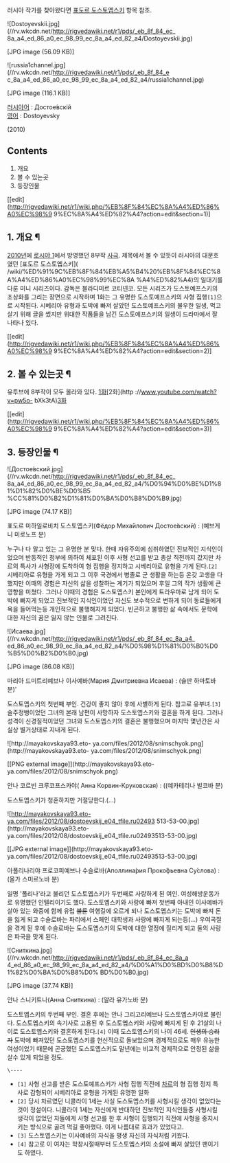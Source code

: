 러시아 작가를 찾아왔다면 [표도르 도스토옙스키](%ED%91%9C%EB%8F%84%EB%A5%B4%20%EB%8F%84%EC%8A%A4%ED%86%A0%EC%98%99%EC%8A%A4%ED%82%A4.md) 항목 참조.

  

![Dostoyevskii.jpg](//rv.wkcdn.net/http://rigvedawiki.net/r1/pds/_eb_8f_84_ec_
8a_a4_ed_86_a0_ec_98_99_ec_8a_a4_ed_82_a4/Dostoyevskii.jpg)

[JPG image (56.09 KB)]

![russia1channel.jpg](//rv.wkcdn.net/http://rigvedawiki.net/r1/pds/_eb_8f_84_e
c_8a_a4_ed_86_a0_ec_98_99_ec_8a_a4_ed_82_a4/russia1channel.jpg)

[JPG image (116.1 KB)]

[러시아어](%EB%9F%AC%EC%8B%9C%EC%95%84%EC%96%B4.md) : Достое́вскій  
[영어](%EC%98%81%EC%96%B4.md) : Dostoyevsky

(2010)

## Contents

    

1. 개요 
2. 볼 수 있는곳 
3. 등장인물 

[[edit](http://rigvedawiki.net/r1/wiki.php/%EB%8F%84%EC%8A%A4%ED%86%A0%EC%98%9
9%EC%8A%A4%ED%82%A4?action=edit&section=1)]

## 1. 개요 ¶

[2010년](2010%EB%85%84.md)에 [로시야 1](%EB%A1%9C%EC%8B%9C%EC%95%BC%201.md)에서
방영했던 8부작 [사극](%EC%82%AC%EA%B7%B9.md). 제목에서 볼 수 있듯이 러시아의 대문호였던 [표도르 도스토옙스키](
/wiki/%ED%91%9C%EB%8F%84%EB%A5%B4%20%EB%8F%84%EC%8A%A4%ED%86%A0%EC%98%99%EC%8A
%A4%ED%82%A4)의 일대기를 다룬 미니 시리즈이다. 감독은 블라디미르 코티넨코. 모든 시리즈가 도스토예프스키의 초상화를 그리는
장면으로 시작하며 1화는 그 유명한 도스토예프스키의 사형 집행`[1]`으로 시작된다. 시베리아 유형과 도박에 빠져 살았던 도스토예프스키의
불우한 일생, 먹고 살기 위해 글을 썼지만 위대한 작품들을 남긴 도스토예프스키의 일생이 드라마에서 잘 나타나 있다.

  

[[edit](http://rigvedawiki.net/r1/wiki.php/%EB%8F%84%EC%8A%A4%ED%86%A0%EC%98%9
9%EC%8A%A4%ED%82%A4?action=edit&section=2)]

## 2. 볼 수 있는곳 ¶

유투브에 8부작이 모두 올라와 있다. [1화](http://www.youtube.com/watch?v=LmtlX1IxqyQ)[2화](http
://www.youtube.com/watch?v=pw5o-
bXk3tA)[3화](http://www.youtube.com/watch?v=1dGkarnPGxM)

  

[[edit](http://rigvedawiki.net/r1/wiki.php/%EB%8F%84%EC%8A%A4%ED%86%A0%EC%98%9
9%EC%8A%A4%ED%82%A4?action=edit&section=3)]

## 3. 등장인물 ¶

![Достое́вский.jpg](//rv.wkcdn.net/http://rigvedawiki.net/r1/pds/_eb_8f_84_ec_
8a_a4_ed_86_a0_ec_98_99_ec_8a_a4_ed_82_a4/%D0%94%D0%BE%D1%81%D1%82%D0%BE%D0%B5
%CC%81%D0%B2%D1%81%D0%BA%D0%B8%D0%B9.jpg)

[JPG image (74.17 KB)]

  
표도르 미하일로비치 도스토옙스키(Фёдор Миха́йлович Достое́вский) : (예브게니 미로노프 분)

  

누구나 다 알고 있는 그 유명한 분 맞다. 한때 자유주의에 심취하였던 진보적인 지식인이었으며 반동적인 정부에 의하여 체포된 이후 사형 선고를
받고 총살 직전까지 갔지만 차르의 특사가 사형장에 도착하여 형 집행을 정지하고 시베리아로 유형을 가게 된다.`[2]` 시베리아로 유형을 가게
되고 그 이후 국경에서 병졸로 군 생활을 하는등 온갖 고생을 다했지만 이때의 경험은 자신의 삶을 성찰하는 계기가 되었으며 후일 그의 작가
생활에 큰영향을 미쳤다. 그러나 이때의 경험은 도스토옙스키 본인에게 트라우마로 남게 되어 도박에 빠지게 되었고 진보적인 지식인이었던 자신도
보수적으로 변하게 되어 동료들에게 욕을 들어먹는등 개인적으로 불행해지게 되었다. 빈곤하고 불행한 삶 속에서도 문학에 대한 자신의 꿈은 잃지
않는 인물로 그려진다.

  

![Исаева.jpg](//rv.wkcdn.net/http://rigvedawiki.net/r1/pds/_eb_8f_84_ec_8a_a4_
ed_86_a0_ec_98_99_ec_8a_a4_ed_82_a4/%D0%98%D1%81%D0%B0%D0%B5%D0%B2%D0%B0.jpg)

[JPG image (86.08 KB)]

  
마리아 드미트리예브나 이사예바(Мария Дмитриевна Исаева) : (슐판 하마토바 분)'

  

도스토옙스키의 첫번째 부인. 건강이 좋지 않아 후에 사별하게 된다. 참고로 유부녀.`[3]` 술주정뱅이었던 그녀의 본래 남편이 사망하자
도스토옙스키와 결혼을 하게 된다. 그러나 성격이 신경질적이었던 그녀와 도스토옙스키의 결혼은 불행했으며 마지막 몇년간은 사실상 별거상태로
지내게 된다.

  

![http://mayakovskaya93.eto-
ya.com/files/2012/08/snimschyok.png](http://mayakovskaya93.eto-
ya.com/files/2012/08/snimschyok.png)

[[PNG external image]](http://mayakovskaya93.eto-
ya.com/files/2012/08/snimschyok.png)

  
안나 코르빈 크루코프스카야( Анна Корвин-Круковская) : ((예카테리나 빌코바 분)

  

도스토옙스키가 청혼하지만 거절당한다.(...)

  

![http://mayakovskaya93.eto-ya.com/files/2012/08/dostoevskij_e04_tfile.ru02493
513-53-00.jpg](http://mayakovskaya93.eto-
ya.com/files/2012/08/dostoevskij_e04_tfile.ru02493513-53-00.jpg)

[[JPG external image]](http://mayakovskaya93.eto-
ya.com/files/2012/08/dostoevskij_e04_tfile.ru02493513-53-00.jpg)

  
아폴리나리야 프로코피예브나 수슬로바(Аполлина́рия Проко́фьевна Су́слова) : (올가 스미르노바 분)

  

일명 '폴리나'라고 불리던 도스토옙스키가 두번째로 사랑하게 된 여인. 여성해방운동가로 유명했던 인텔리이기도 했다. 도스토옙스키와 사랑에 빠져
첫번째 아내인 이사예바가 살아 있는 와중에 함께 유럽 <del>불륜</del> 여행길에 오르게 되나 도스토옙스키는 도박에 빠져 돈을 잃게
되고 수슬로바는 파리에서 스페인 대학생과 사랑에 빠지게 되는등(...) 우여곡절을 겪게 된 후에 수슬로바는 도스토옙스키의 도박에 대한 열정에
질리게 되고 둘의 사랑은 파국을 맞게 된다.

  
  

![Сниткина.jpg](//rv.wkcdn.net/http://rigvedawiki.net/r1/pds/_eb_8f_84_ec_8a_a
4_ed_86_a0_ec_98_99_ec_8a_a4_ed_82_a4/%D0%A1%D0%BD%D0%B8%D1%82%D0%BA%D0%B8%D0%
BD%D0%B0.jpg)

[JPG image (37.74 KB)]

  
안나 스니키트나(Анна Сниткина) : (알라 유가노바 분)

  

도스토옙스키의 두번째 부인. 결혼 후에는 안나 그리고리예브나 도스토옙스카야로 불린다. 도스토옙스키의 속기사로 고용된 후 도스토옙스키와 사랑에
빠지게 된 후 21살의 나이로 도스토옙스키와 결혼하게 된다.`[4]` 이때 도스토옙스키의 나이 46세. <del>인생의 승리자</del>
도박에 빠져있던 도스토옙스키를 헌신적으로 돌보았으며 경제적으로도 매우 유능한 여성이었기 때문에 곤궁했던 도스토옙스키도 말년에는 비교적
경제적으로 안정된 삶을 살수 있게 되었을 정도.

`\----`

  * `[1]` 사형 선고를 받은 도스토예프스키가 사형 집행 직전에 [차르](%EC%B0%A8%EB%A5%B4.md)의 형 집행 정지 특사로 감형되어 시베리아로 유형을 가게된 유명한 일화
  * `[2]` 당시 차르였던 니콜라이 1세는 사실 도스토옙스키를 사형시킬 생각이 없었다는것이 정설이다. 니콜라이 1세는 자신에게 반대하던 진보적인 지식인들중 사형시킬 생각이 없었던 자들에게 사형 선고를 한 후 사형이 집행되기 직전에 사형을 중지시키는 방식으로 골려 먹길 좋아했다. 이게 나름대로 효과가 있었다고.
  * `[3]` 도스토옙스키는 이사예바의 자식을 평생 자신의 자식처럼 키웠다.
  * `[4]` 참고로 이 여자는 학창시절때부터 도스토옙스키의 소설에 빠져 살았던 팬이기도 하였다.


